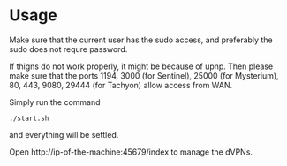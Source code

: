 # Usage

Make sure that the current user has the sudo access, and preferably the sudo does not requre password. 

If thigns do not work properly, it might be because of upnp. Then please make sure that the ports 1194, 3000 (for Sentinel), 25000 (for Mysterium), 80, 443, 9080, 29444 (for Tachyon) allow access from WAN. 

Simply run the command 
```
./start.sh
```
and everything will be settled.

Open http://ip-of-the-machine:45679/index to manage the dVPNs. 
